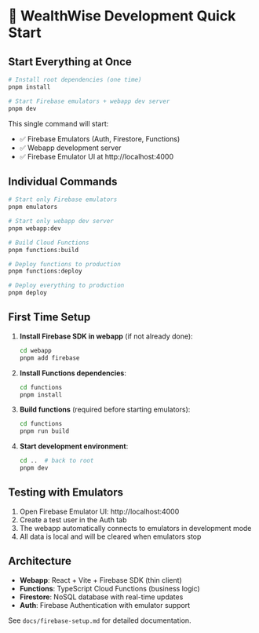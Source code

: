 # 🚀 WealthWise Development Quick Start

## Start Everything at Once

```bash
# Install root dependencies (one time)
pnpm install

# Start Firebase emulators + webapp dev server
pnpm dev
```

This single command will start:
- ✅ Firebase Emulators (Auth, Firestore, Functions) 
- ✅ Webapp development server
- ✅ Firebase Emulator UI at http://localhost:4000

## Individual Commands

```bash
# Start only Firebase emulators
pnpm emulators

# Start only webapp dev server
pnpm webapp:dev

# Build Cloud Functions
pnpm functions:build

# Deploy functions to production
pnpm functions:deploy

# Deploy everything to production
pnpm deploy
```

## First Time Setup

1. **Install Firebase SDK in webapp** (if not already done):
   ```bash
   cd webapp
   pnpm add firebase
   ```

2. **Install Functions dependencies**:
   ```bash
   cd functions
   pnpm install
   ```

3. **Build functions** (required before starting emulators):
   ```bash
   cd functions
   pnpm run build
   ```

4. **Start development environment**:
   ```bash
   cd ..  # back to root
   pnpm dev
   ```

## Testing with Emulators

1. Open Firebase Emulator UI: http://localhost:4000
2. Create a test user in the Auth tab
3. The webapp automatically connects to emulators in development mode
4. All data is local and will be cleared when emulators stop

## Architecture

- **Webapp**: React + Vite + Firebase SDK (thin client)
- **Functions**: TypeScript Cloud Functions (business logic)
- **Firestore**: NoSQL database with real-time updates
- **Auth**: Firebase Authentication with emulator support

See `docs/firebase-setup.md` for detailed documentation.
